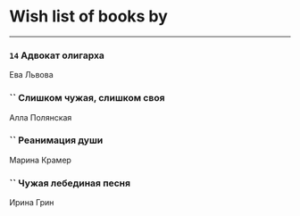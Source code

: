 # Wish list of books by [](https://ok.ru/profile/536771522733)
---

### `14` Адвокат олигарха
Ева Львова

### `` Слишком чужая, слишком своя
Алла Полянская

### `` Реанимация души
Марина Крамер

### `` Чужая лебединая песня
Ирина Грин

